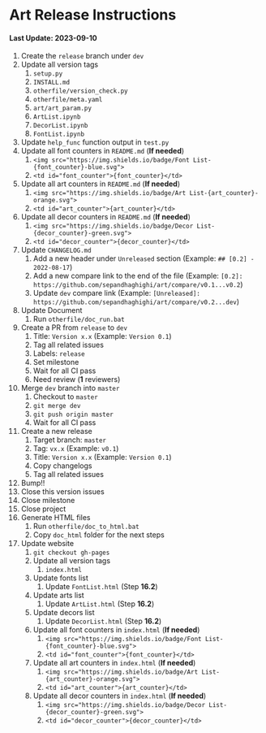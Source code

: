 
# Art Release Instructions

#### Last Update: 2023-09-10

1. Create the `release` branch under `dev`
2. Update all version tags
	1. `setup.py`
	2. `INSTALL.md`
	3. `otherfile/version_check.py`
	4. `otherfile/meta.yaml`
	5. `art/art_param.py`
	6. `ArtList.ipynb`
	7. `DecorList.ipynb`
	8. `FontList.ipynb`
3. Update `help_func` function output in `test.py`
4. Update all font counters in `README.md` (**If needed**)
	1. `<img src="https://img.shields.io/badge/Font List-{font_counter}-blue.svg">`
	2. `<td id="font_counter">{font_counter}</td>`
5. Update all art counters in `README.md` (**If needed**)
	1. `<img src="https://img.shields.io/badge/Art List-{art_counter}-orange.svg">`
	2. `<td id="art_counter">{art_counter}</td>`
6. Update all decor counters in `README.md` (**If needed**)
	1. `<img src="https://img.shields.io/badge/Decor List-{decor_counter}-green.svg">`
	2. `<td id="decor_counter">{decor_counter}</td>`
7. Update `CHANGELOG.md`
	1. Add a new header under `Unreleased` section (Example: `## [0.2] - 2022-08-17`)
	2. Add a new compare link to the end of the file (Example: `[0.2]: https://github.com/sepandhaghighi/art/compare/v0.1...v0.2`)
	3. Update `dev` compare link (Example: `[Unreleased]: https://github.com/sepandhaghighi/art/compare/v0.2...dev`)
8. Update Document
	1. Run `otherfile/doc_run.bat`
9. Create a PR from `release` to `dev`
	1. Title: `Version x.x` (Example: `Version 0.1`)
	2. Tag all related issues
	3. Labels: `release`
	4. Set milestone
	5. Wait for all CI pass
	6. Need review (**1** reviewers)
10. Merge `dev` branch into `master`
	1. Checkout to `master`
	2. `git merge dev`
	3. `git push origin master`
	4. Wait for all CI pass
11. Create a new release
	1. Target branch: `master`
	2. Tag: `vx.x` (Example: `v0.1`)
	3. Title: `Version x.x` (Example: `Version 0.1`)
	4. Copy changelogs
	5. Tag all related issues
12. Bump!!
13. Close this version issues
14. Close milestone
15. Close project
16. Generate HTML files
	1. Run `otherfile/doc_to_html.bat`
	2. Copy `doc_html` folder for the next steps
17. Update website
	1. `git checkout gh-pages`
	2. Update all version tags
		1. `index.html`
	3. Update fonts list
		1. Update `FontList.html` (Step **16.2**)
	4. Update arts list
		1. Update `ArtList.html` (Step **16.2**)
	5. Update decors list
		1. Update `DecorList.html` (Step **16.2**)
	6. Update all font counters in `index.html` (**If needed**)
		1. `<img src="https://img.shields.io/badge/Font List-{font_counter}-blue.svg">`
		2. `<td id="font_counter">{font_counter}</td>`
	7. Update all art counters in `index.html` (**If needed**)
		1. `<img src="https://img.shields.io/badge/Art List-{art_counter}-orange.svg">`
		2. `<td id="art_counter">{art_counter}</td>`
	8. Update all decor counters in `index.html` (**If needed**)
		1. `<img src="https://img.shields.io/badge/Decor List-{decor_counter}-green.svg">`
		2. `<td id="decor_counter">{decor_counter}</td>`